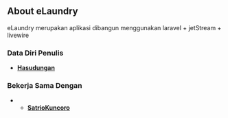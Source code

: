 

## About eLaundry

eLaundry merupakan aplikasi dibangun menggunakan laravel + jetStream + livewire


### Data Diri Penulis

- **[Hasudungan](https://twitter.com/jung_doeng)**

### Bekerja Sama Dengan
- - **[SatrioKuncoro](https://github.com/SatrioKuncoro)**

